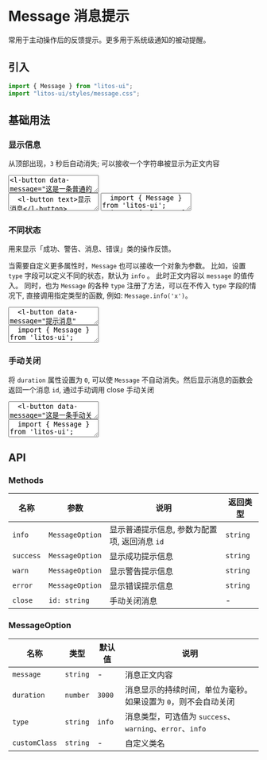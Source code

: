 # Message 消息提示

常用于主动操作后的反馈提示。更多用于系统级通知的被动提醒。

## 引入

```js
import { Message } from "litos-ui";
import "litos-ui/styles/message.css";
```

## 基础用法

<script setup>
  import { onMounted, nextTick, onUnmounted } from 'vue';
  import { elem, iterate, on } from 'ph-utils/dom';

  let $btns;
  let id;

  function showMessage(e) {
    const $target = e.target;
    const message = $target.getAttribute('data-message');
    const type = $target.getAttribute('data-type') || 'info';
    const duration = $target.getAttribute('data-duration') || 3000;
    if (type !== 'close') {
      id = LMessage.show({ message, type, duration: Number(duration) });
    } else {
      LMessage.close(id);
    }
  }

  onMounted(() => {
    nextTick(() => {
      $btns = elem('.preview-container l-button');
      iterate($btns, ($btn) => {
        on($btn, 'click', showMessage);
      });
    });
  });

  onUnmounted(() => {
    if ($btns) {
      iterate($btns, ($btn) => {
        $btn.removeEventListener('click', showMessage);
      });
    }
  })
</script>

### 显示信息

从顶部出现，`3` 秒后自动消失; 可以接收一个字符串被显示为正文内容

<ClientOnly>
<l-code-preview>
<textarea>
<l-button data-message="这是一条普通的提示信息">显示消息</l-button>
</textarea>
<div class="source">
<textarea lang="html">
  <l-button text>显示消息</l-button>
</textarea>
<textarea lang="js">
  import { Message } from 'litos-ui';
  import { elem, on } from 'ph-utils/dom';
  //-
  on(elem('l-button')[0], 'click', () => {
    Message.show({ message: '这是一条普通的提示信息' });
  });
</textarea>
</div>
</l-code-preview>
</ClientOnly>

### 不同状态

用来显示「成功、警告、消息、错误」类的操作反馈。

当需要自定义更多属性时，`Message` 也可以接收一个对象为参数。 比如，设置 `type` 字段可以定义不同的状态，默认为 `info` 。 此时正文内容以 `message` 的值传入。 同时，也为 `Message` 的各种 `type` 注册了方法，可以在不传入 `type` 字段的情况下, 直接调用指定类型的函数, 例如: `Message.info('x')`。

<ClientOnly>
<l-code-preview>
<textarea>
  <l-button data-message="提示消息" data-type="info">提示消息</l-button>
  <l-button data-message="成功消息" data-type="success">成功消息</l-button>
  <l-button data-message="警告消息" data-type="warn">警告消息</l-button>
  <l-button data-message="错误消息" data-type="error">错误消息</l-button>
</textarea>
<div class="source">
<textarea lang="js">
  import { Message } from 'litos-ui';
  //-
  Message.info("提示消息");
  Message.success("成功消息");
  Message.warn("警告消息");
  Message.error("错误消息");
</textarea>
</div>
</l-code-preview>
</ClientOnly>

### 手动关闭

将 `duration` 属性设置为 `0`, 可以使 `Message` 不自动消失。然后显示消息的函数会返回一个消息 `id`, 通过手动调用 close 手动关闭

<ClientOnly>
<l-code-preview>
<textarea>
  <l-button data-message="这是一条手动关闭的提示信息" data-duration="0">打开</l-button>
  <l-button data-type="close">关闭</l-button>
</textarea>
<div class="source">
<textarea lang="js">
  import { Message } from 'litos-ui';
  //-
  // 打开消息
  const id = Message.show({ 
    message: '这是一条手动关闭的提示信息', 
    type: 'info',
    duration: 0 
  });
  // 关闭消息
  Message.close(id);
</textarea>
</div>
</l-code-preview>
</ClientOnly>

## API

### Methods

<!-- prettier-ignore -->
| 名称 | 参数 | 说明 | 返回类型 |
| --- | --- | --- | --- |
| `info` | `MessageOption` | 显示普通提示信息, 参数为配置项, 返回消息 `id` | `string` |
| `success` | `MessageOption` | 显示成功提示信息 | `string` |
| `warn` | `MessageOption` | 显示警告提示信息 | `string` |
| `error` | `MessageOption` | 显示错误提示信息 | `string` |
| `close` | `id: string` | 手动关闭消息 | - |

### MessageOption

<!-- prettier-ignore -->
| 名称 | 类型 | 默认值 | 说明 |
| --- | --- | --- | --- |
| `message` | `string` | - | 消息正文内容 |
| `duration` | `number` | `3000` | 消息显示的持续时间，单位为毫秒。如果设置为 `0`，则不会自动关闭 |
| `type` | `string` | `info` | 消息类型，可选值为 `success`、`warning`、`error`、`info` |
| `customClass` | `string` | - | 自定义类名 |
